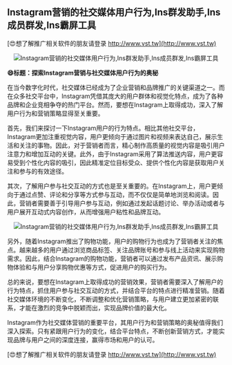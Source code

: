 ## **Instagram营销的社交媒体用户行为,Ins群发助手,Ins成员群发,Ins霸屏工具**

[😍想了解推广相关软件的朋友请登录 http://www.vst.tw](http://www.vst.tw)

 <center><img src="https://vst.tw/MP4/tuiguang/png/1.png" alt="Instagram营销的社交媒体用户行为,Ins群发助手,Ins成员群发,Ins霸屏工具"></center>

**😄标题：探索Instagram营销与社交媒体用户行为的奥秘**

在当今数字化时代，社交媒体已经成为了企业营销和品牌推广的关键渠道之一。而在众多社交平台中，Instagram凭借其庞大的用户群体和视觉化特点，成为了各种品牌和企业竞相争夺的热门平台。然而，要想在Instagram上取得成功，深入了解用户行为和营销策略显得至关重要。

首先，我们来探讨一下Instagram用户的行为特点。相比其他社交平台，Instagram更加注重视觉内容，用户更倾向于通过图片和视频来表达自己，展示生活和关注的事物。因此，对于营销者而言，精心制作高质量的视觉内容是吸引用户注意力和增加互动的关键。此外，由于Instagram采用了算法推送内容，用户更容易受到个性化内容的吸引，因此精准定位目标受众、提供个性化内容是获取用户关注和参与的有效途径。

其次，了解用户参与社交互动的方式也是至关重要的。在Instagram上，用户更倾向于通过点赞、评论和分享等方式参与互动，而不仅仅是简单地浏览和阅读。因此，营销者需要善于引导用户参与互动，例如通过发起话题讨论、举办活动或者与用户展开互动式内容创作，从而增强用户粘性和品牌互动。

 <center><img src="https://vst.tw/MP4/tuiguang/png/0.png" alt="Instagram营销的社交媒体用户行为,Ins群发助手,Ins成员群发,Ins霸屏工具"></center>

另外，随着Instagram推出了购物功能，用户的购物行为也成为了营销者关注的焦点。越来越多的用户通过浏览商品标签、关注品牌账号和参与线上活动来实现购物需求。因此，结合Instagram的购物功能，营销者可以通过发布产品资讯、展示购物体验和与用户分享购物优惠等方式，促进用户的购买行为。

总的来说，要想在Instagram上取得成功的营销效果，营销者需要深入了解用户的行为特点，抓住用户参与社交互动的方式，并结合平台的特点进行精准营销。随着社交媒体环境的不断变化，不断调整和优化营销策略，与用户建立更加紧密的联系，才能在激烈的竞争中脱颖而出，实现品牌价值的最大化。

Instagram作为社交媒体营销的重要平台，其用户行为和营销策略的奥秘值得我们深入探索。只有紧跟用户行为的变化，结合平台特点，不断创新营销方式，才能实现品牌与用户之间的深度连接，赢得市场和用户的认可。

[😍想了解推广相关软件的朋友请登录 http://www.vst.tw](http://www.vst.tw)



